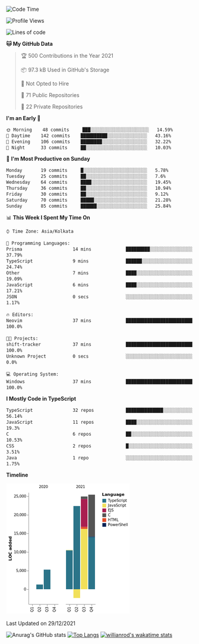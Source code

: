 <!--START_SECTION:waka-->
![Code Time](http://img.shields.io/badge/Code%20Time-99%20hrs%2051%20mins-blue)

![Profile Views](http://img.shields.io/badge/Profile%20Views-9-blue)

![Lines of code](https://img.shields.io/badge/From%20Hello%20World%20I%27ve%20Written-87%20Thousand%20lines%20of%20code-blue)

**🐱 My GitHub Data** 

> 🏆 500 Contributions in the Year 2021
 > 
> 📦 97.3 kB Used in GitHub's Storage 
 > 
> 🚫 Not Opted to Hire
 > 
> 📜 71 Public Repositories 
 > 
> 🔑 22 Private Repositories  
 > 
**I'm an Early 🐤** 

```text
🌞 Morning    48 commits     ███░░░░░░░░░░░░░░░░░░░░░░   14.59% 
🌆 Daytime    142 commits    ██████████░░░░░░░░░░░░░░░   43.16% 
🌃 Evening    106 commits    ████████░░░░░░░░░░░░░░░░░   32.22% 
🌙 Night      33 commits     ██░░░░░░░░░░░░░░░░░░░░░░░   10.03%

```
📅 **I'm Most Productive on Sunday** 

```text
Monday       19 commits     █░░░░░░░░░░░░░░░░░░░░░░░░   5.78% 
Tuesday      25 commits     ██░░░░░░░░░░░░░░░░░░░░░░░   7.6% 
Wednesday    64 commits     ████░░░░░░░░░░░░░░░░░░░░░   19.45% 
Thursday     36 commits     ██░░░░░░░░░░░░░░░░░░░░░░░   10.94% 
Friday       30 commits     ██░░░░░░░░░░░░░░░░░░░░░░░   9.12% 
Saturday     70 commits     █████░░░░░░░░░░░░░░░░░░░░   21.28% 
Sunday       85 commits     ██████░░░░░░░░░░░░░░░░░░░   25.84%

```


📊 **This Week I Spent My Time On** 

```text
⌚︎ Time Zone: Asia/Kolkata

💬 Programming Languages: 
Prisma                   14 mins             █████████░░░░░░░░░░░░░░░░   37.79% 
TypeScript               9 mins              ██████░░░░░░░░░░░░░░░░░░░   24.74% 
Other                    7 mins              ████░░░░░░░░░░░░░░░░░░░░░   19.09% 
JavaScript               6 mins              ████░░░░░░░░░░░░░░░░░░░░░   17.21% 
JSON                     0 secs              ░░░░░░░░░░░░░░░░░░░░░░░░░   1.17%

🔥 Editors: 
Neovim                   37 mins             █████████████████████████   100.0%

🐱‍💻 Projects: 
shift-tracker            37 mins             █████████████████████████   100.0% 
Unknown Project          0 secs              ░░░░░░░░░░░░░░░░░░░░░░░░░   0.0%

💻 Operating System: 
Windows                  37 mins             █████████████████████████   100.0%

```

**I Mostly Code in TypeScript** 

```text
TypeScript               32 repos            ██████████████░░░░░░░░░░░   56.14% 
JavaScript               11 repos            ████░░░░░░░░░░░░░░░░░░░░░   19.3% 
C                        6 repos             ██░░░░░░░░░░░░░░░░░░░░░░░   10.53% 
CSS                      2 repos             █░░░░░░░░░░░░░░░░░░░░░░░░   3.51% 
Java                     1 repo              ░░░░░░░░░░░░░░░░░░░░░░░░░   1.75%

```


**Timeline**

![Chart not found](https://raw.githubusercontent.com/wise-introvert/wise-introvert/master/charts/bar_graph.png) 


 Last Updated on 29/12/2021
<!--END_SECTION:waka-->

![Anurag's GitHub stats](https://github-readme-stats.vercel.app/api?username=wise-introvert&count_private=true&show_icons=true)
[![Top Langs](https://github-readme-stats.vercel.app/api/top-langs/?username=wise-introvert&langs_count=10)](https://github.com/anuraghazra/github-readme-stats)
[![willianrod's wakatime stats](https://github-readme-stats.vercel.app/api/wakatime?username=wiseintrovert)](https://github.com/anuraghazra/github-readme-stats)
